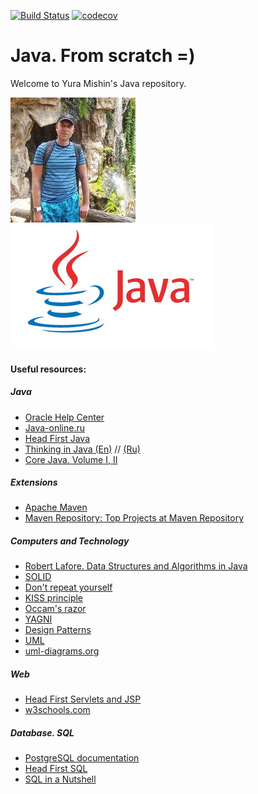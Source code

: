 [![Build Status](https://travis-ci.org/MishinCorp/java.svg?branch=master)](https://travis-ci.org/MishinCorp/java)
[![codecov](https://codecov.io/gh/MishinCorp/java/branch/master/graph/badge.svg)](https://codecov.io/gh/MishinCorp/java)
# Java. From scratch =)

Welcome to Yura Mishin's Java repository.

![Photo](https://github.com/MishinCorp/java/blob/master/img/avatar.jpg)![Photo](https://github.com/MishinCorp/java/blob/master/img/java_logo.jpg)

#### Useful resources:
##### Java
+ [Oracle Help Center](https://docs.oracle.com/)
+ [Java-online.ru](http://java-online.ru/)
+ [Head First Java](https://www.oreilly.com/library/view/head-first-java/0596009208/)
+ [Thinking in Java (En)](https://en.wikipedia.org/wiki/Thinking_in_Java/) // [(Ru)](http://wikijava.it-cache.net/index.php)
+ [Core Java. Volume I, II](https://www.horstmann.com/corejava.html)
##### Extensions
+ [Apache Maven](https://maven.apache.org/)
+ [Maven Repository: Top Projects at Maven Repository](https://mvnrepository.com/popular)
##### Computers and Technology
+ [Robert Lafore. Data Structures and Algorithms in Java](https://www.amazon.com/Data-Structures-Algorithms-Java-2nd/dp/0672324539)
+ [SOLID](https://en.wikipedia.org/wiki/SOLID)
+ [Don't repeat yourself](https://en.wikipedia.org/wiki/Don%27t_repeat_yourself)
+ [KISS principle](https://en.wikipedia.org/wiki/KISS_principle)
+ [Occam's razor](https://en.wikipedia.org/wiki/Occam%27s_razor)
+ [YAGNI](https://en.wikipedia.org/wiki/You_aren%27t_gonna_need_it)
+ [Design Patterns](https://sourcemaking.com/design_patterns)
+ [UML](https://sourcemaking.com/uml)
+ [uml-diagrams.org](https://www.uml-diagrams.org/)
##### Web
+ [Head First Servlets and JSP](http://shop.oreilly.com/product/9780596516680.do)
+ [w3schools.com](https://www.w3schools.com/)
##### Database. SQL
+ [PostgreSQL documentation](https://www.postgresql.org/docs/)
+ [Head First SQL](http://shop.oreilly.com/product/9780596526849.do)
+ [SQL in a Nutshell](http://shop.oreilly.com/product/9780596518851.do)
